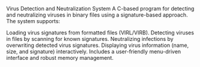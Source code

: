 Virus Detection and Neutralization System
A C-based program for detecting and neutralizing viruses in binary files using a signature-based approach. The system supports:

Loading virus signatures from formatted files (VIRL/VIRB).
Detecting viruses in files by scanning for known signatures.
Neutralizing infections by overwriting detected virus signatures.
Displaying virus information (name, size, and signature) interactively.
Includes a user-friendly menu-driven interface and robust memory management.
